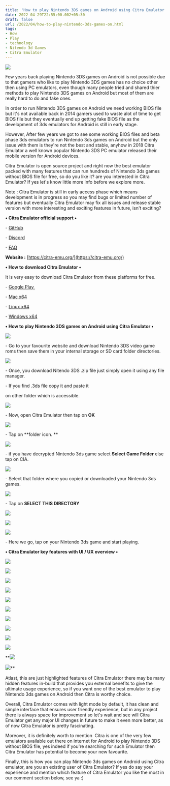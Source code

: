 ```yaml
---
title: 'How to play Nintendo 3DS games on Android using Citra Emulator.'
date: 2022-04-29T22:55:00.002+05:30
draft: false
url: /2022/04/how-to-play-nintendo-3ds-games-on.html
tags: 
- How
- Play
- technology
- Nitendo 3d Games
- Citra Emulator
---
```


 [![](https://lh3.googleusercontent.com/-USXDAXEq5eM/YmwfYVQDq-I/AAAAAAAAKfQ/e4nUwwF6MgkK-5uE2L7Riv-F-001_PGGgCNcBGAsYHQ/s1600/1651253068542348-0.png)](https://lh3.googleusercontent.com/-USXDAXEq5eM/YmwfYVQDq-I/AAAAAAAAKfQ/e4nUwwF6MgkK-5uE2L7Riv-F-001_PGGgCNcBGAsYHQ/s1600/1651253068542348-0.png) 

  

Few years back playing Nintendo 3DS games on Android is not possible due to that gamers who like to play Nintendo 3DS games has no choice other then using PC emulators, even though many people tried and shared thier methods to play Nintendo 3DS games on Android but most of them are really hard to do and fake ones.

  

In order to run Nintendo 3DS games on Android we need working BIOS file but it's not available back in 2014 gamers used to waste alot of time to get BIOS file but they eventually end up getting fake BIOS file as the development of 3ds emulators for Android is still in early stage.

  

However, After few years we got to see some working BIOS files and beta phase 3ds emulators to run Nintendo 3ds games on Android but the only issue with them is they're not the best and stable, anyhow in 2018 Citra Emulator a well known popular Nintendo 3DS PC emulator released their mobile version for Android devices.

  

Citra Emulator is open source project and right now the best emulator packed with many features that can run hundreds of Nintendo 3ds games without BIOS file for free, so do you like it? are you interested in Citra Emulator? If yes let's know little more info before we explore more.

  

Note : Citra Emulator is still in early access phase which means development is in progress so you may find bugs or limited number of features but eventually Citra Emulator may fix all issues and release stable version with more interesting and exciting features in future, isn't exciting?

  

**• Citra Emulator official support •**

\- [GitHub](https://github.com/citra-emu)

\- [Discord](https://discord.gg/FAXfZV9)

\- [FAQ](https://citra-emu.org/wiki/faq/)

  

**Website :** [https://citra-emu.org/](https://citra-emu.org/)

**• How to download Citra Emulator •**

It is very easy to download Citra Emulator from these platforms for free.

  

\- [Google Play ](https://play.google.com/store/apps/details?id=org.citra.citra_emu)

\- [Mac x64](https://github.com/citra-emu/citra-web/releases/download/1.0/citra-setup-mac.dmg)

\- [Linux x64](https://flathub.org/apps/details/org.citra_emu.citra)

\- [Windows x64](https://github.com/citra-emu/citra-web/releases/download/1.0/citra-setup-windows.exe)

**• How to play Nintendo 3DS games on Android using Citra Emulator •**

 **[![](https://lh3.googleusercontent.com/-LvWVytXUgmo/Y2iSOwk9uvI/AAAAAAAAOtA/QVZ78rXLJ2QLs-qaMbI-2yCXXCLYUDYSwCNcBGAsYHQ/s1600/1667797560778941-0.png)](https://lh3.googleusercontent.com/-LvWVytXUgmo/Y2iSOwk9uvI/AAAAAAAAOtA/QVZ78rXLJ2QLs-qaMbI-2yCXXCLYUDYSwCNcBGAsYHQ/s1600/1667797560778941-0.png)** 

\- Go to your favourite website and download Nintendo 3DS video game roms then save them in your internal storage or SD card folder directories.

  

 [![](https://lh3.googleusercontent.com/-APgTydX7jYc/YmwfOPcwq1I/AAAAAAAAKfA/YTFtrv4i7D8QSBKvHn-o38a65q1JqMcfACNcBGAsYHQ/s1600/1651253041388129-2.png)](https://lh3.googleusercontent.com/-APgTydX7jYc/YmwfOPcwq1I/AAAAAAAAKfA/YTFtrv4i7D8QSBKvHn-o38a65q1JqMcfACNcBGAsYHQ/s1600/1651253041388129-2.png) 

  

\- Once, you download Nitendo 3DS .zip file just simply open it using any file manager.

  

\- If you find .3ds file copy it and paste it

on other folder which is accessible.

  

 [![](https://lh3.googleusercontent.com/-WmHzqfprYAY/YmwfMfcFDpI/AAAAAAAAKe8/tIntf6WmPUQtLm7T63qEdTfmC1Wsgo0pACNcBGAsYHQ/s1600/1651253030179645-3.png)](https://lh3.googleusercontent.com/-WmHzqfprYAY/YmwfMfcFDpI/AAAAAAAAKe8/tIntf6WmPUQtLm7T63qEdTfmC1Wsgo0pACNcBGAsYHQ/s1600/1651253030179645-3.png) 

  

\- Now, open Citra Emulator then tap on **OK**

  

 [![](https://lh3.googleusercontent.com/-7kbG3ax-KCA/YmwfJWmn6UI/AAAAAAAAKe4/bvoJpygPAO4dhKGeWmv6FrXGq-qA9fZnQCNcBGAsYHQ/s1600/1651253022756709-4.png)](https://lh3.googleusercontent.com/-7kbG3ax-KCA/YmwfJWmn6UI/AAAAAAAAKe4/bvoJpygPAO4dhKGeWmv6FrXGq-qA9fZnQCNcBGAsYHQ/s1600/1651253022756709-4.png) 

  

\- Tap on **folder icon. **

 **[![](https://lh3.googleusercontent.com/-i345lzwU6V4/YmwfHrUxy_I/AAAAAAAAKe0/1XeFRF9DVgMII7PFTjXNyjF1wOEm8CJUgCNcBGAsYHQ/s1600/1651253009951155-5.png)](https://lh3.googleusercontent.com/-i345lzwU6V4/YmwfHrUxy_I/AAAAAAAAKe0/1XeFRF9DVgMII7PFTjXNyjF1wOEm8CJUgCNcBGAsYHQ/s1600/1651253009951155-5.png)** 

\- if you have decrypted Nintendo 3ds game select **Select Game Folder** else tap on CIA.

  

 [![](https://lh3.googleusercontent.com/-tPU6NwvqSSQ/YmwfERovPsI/AAAAAAAAKew/R-7JsbvhH0U6R4-7d2sGN0RbQDSDtWmQQCNcBGAsYHQ/s1600/1651252990363265-6.png)](https://lh3.googleusercontent.com/-tPU6NwvqSSQ/YmwfERovPsI/AAAAAAAAKew/R-7JsbvhH0U6R4-7d2sGN0RbQDSDtWmQQCNcBGAsYHQ/s1600/1651252990363265-6.png) 

  

\- Select that folder where you copied or downloaded your Nintendo 3ds games.

  

 [![](https://lh3.googleusercontent.com/-XsvGxTqdHNs/Ymwe_pjI5qI/AAAAAAAAKes/Ka3A4D7llxA9dwAIvAUw0uGlaTJ3OndBACNcBGAsYHQ/s1600/1651252974878124-7.png)](https://lh3.googleusercontent.com/-XsvGxTqdHNs/Ymwe_pjI5qI/AAAAAAAAKes/Ka3A4D7llxA9dwAIvAUw0uGlaTJ3OndBACNcBGAsYHQ/s1600/1651252974878124-7.png) 

  

\- Tap on **SELECT THIS DIRECTORY**

 **[![](https://lh3.googleusercontent.com/-L6vWhAB2o4k/Ymwe7n7hIOI/AAAAAAAAKeo/BjtoPFeKu6oTRFo4CNT-xtLMLgi2mO5NQCNcBGAsYHQ/s1600/1651252935265222-8.png)](https://lh3.googleusercontent.com/-L6vWhAB2o4k/Ymwe7n7hIOI/AAAAAAAAKeo/BjtoPFeKu6oTRFo4CNT-xtLMLgi2mO5NQCNcBGAsYHQ/s1600/1651252935265222-8.png)** 

 [![](https://lh3.googleusercontent.com/-58NrqBOrDy8/YmwexnQKjHI/AAAAAAAAKek/pPjF6XMklBsD-WXgqCEB1h6uT-x1mWPxACNcBGAsYHQ/s1600/1651252832656603-9.png)](https://lh3.googleusercontent.com/-58NrqBOrDy8/YmwexnQKjHI/AAAAAAAAKek/pPjF6XMklBsD-WXgqCEB1h6uT-x1mWPxACNcBGAsYHQ/s1600/1651252832656603-9.png) 

  

 [![](https://lh3.googleusercontent.com/-EWqF-BN_7mo/YmweUldDmdI/AAAAAAAAKeQ/NgtlPC0h5NcyODC4dbcPVFf5hSwx_ss1QCNcBGAsYHQ/s1600/1651252778536385-10.png)](https://lh3.googleusercontent.com/-EWqF-BN_7mo/YmweUldDmdI/AAAAAAAAKeQ/NgtlPC0h5NcyODC4dbcPVFf5hSwx_ss1QCNcBGAsYHQ/s1600/1651252778536385-10.png) 

  

\- Here we go, tap on your Nintendo 3ds game and start playing.

  

**• Citra Emulator key features with UI / UX overview •**

 **[![](https://lh3.googleusercontent.com/-PcznUy_PnQ8/YmweKicaGLI/AAAAAAAAKeI/ONf7iTqwonkcEkzBIJ0IrMQAA2NFeUdCACNcBGAsYHQ/s1600/1651252775319910-11.png)](https://lh3.googleusercontent.com/-PcznUy_PnQ8/YmweKicaGLI/AAAAAAAAKeI/ONf7iTqwonkcEkzBIJ0IrMQAA2NFeUdCACNcBGAsYHQ/s1600/1651252775319910-11.png)** 

 **[![](https://lh3.googleusercontent.com/-XJnRj_DCvCE/YmweJmUK72I/AAAAAAAAKeE/-JWR9J5LnKITtIetBce3NpjclrXJOSnqwCNcBGAsYHQ/s1600/1651252770838599-12.png)](https://lh3.googleusercontent.com/-XJnRj_DCvCE/YmweJmUK72I/AAAAAAAAKeE/-JWR9J5LnKITtIetBce3NpjclrXJOSnqwCNcBGAsYHQ/s1600/1651252770838599-12.png)** 

 **[![](https://lh3.googleusercontent.com/-5Q8C3uMcGhY/YmweIqzwVgI/AAAAAAAAKeA/kJrHLY6QJjEMSSt9vT0lqA9rGyjdNFN2ACNcBGAsYHQ/s1600/1651252766098645-13.png)](https://lh3.googleusercontent.com/-5Q8C3uMcGhY/YmweIqzwVgI/AAAAAAAAKeA/kJrHLY6QJjEMSSt9vT0lqA9rGyjdNFN2ACNcBGAsYHQ/s1600/1651252766098645-13.png)** 

 **[![](https://lh3.googleusercontent.com/-MtwD759EphI/YmweHdmDLaI/AAAAAAAAKd8/qtJ5y55eZMYrfzTOhb_E-dK2f8pDrz89gCNcBGAsYHQ/s1600/1651252761344017-14.png)](https://lh3.googleusercontent.com/-MtwD759EphI/YmweHdmDLaI/AAAAAAAAKd8/qtJ5y55eZMYrfzTOhb_E-dK2f8pDrz89gCNcBGAsYHQ/s1600/1651252761344017-14.png)** 

 **[![](https://lh3.googleusercontent.com/-Sdk_ZTeOeyA/YmweGPnnX5I/AAAAAAAAKd4/hAWmeo3_bSkx7DHHrm3wpAyyI-Gjh7H_QCNcBGAsYHQ/s1600/1651252756614570-15.png)](https://lh3.googleusercontent.com/-Sdk_ZTeOeyA/YmweGPnnX5I/AAAAAAAAKd4/hAWmeo3_bSkx7DHHrm3wpAyyI-Gjh7H_QCNcBGAsYHQ/s1600/1651252756614570-15.png)** 

 **[![](https://lh3.googleusercontent.com/-e7dH7hIN8S0/YmweFP2oNrI/AAAAAAAAKd0/Ymv3QJPQKUgvIo5O2yTqMuhY_Uqp7jl8QCNcBGAsYHQ/s1600/1651252752637231-16.png)](https://lh3.googleusercontent.com/-e7dH7hIN8S0/YmweFP2oNrI/AAAAAAAAKd0/Ymv3QJPQKUgvIo5O2yTqMuhY_Uqp7jl8QCNcBGAsYHQ/s1600/1651252752637231-16.png)** 

 **[![](https://lh3.googleusercontent.com/-yTBFLv7HlaY/YmweENvinCI/AAAAAAAAKdw/PH0tCYefrCsAQ3Q1WDtQQVb4_O1jq1RoQCNcBGAsYHQ/s1600/1651252749079825-17.png)](https://lh3.googleusercontent.com/-yTBFLv7HlaY/YmweENvinCI/AAAAAAAAKdw/PH0tCYefrCsAQ3Q1WDtQQVb4_O1jq1RoQCNcBGAsYHQ/s1600/1651252749079825-17.png)** 

 **[![](https://lh3.googleusercontent.com/-nLeZqlVXtQ0/YmweDBqhKDI/AAAAAAAAKds/FgGxVWalZ_wE6mru27FnI83MRSKa6c7LQCNcBGAsYHQ/s1600/1651252745285092-18.png)](https://lh3.googleusercontent.com/-nLeZqlVXtQ0/YmweDBqhKDI/AAAAAAAAKds/FgGxVWalZ_wE6mru27FnI83MRSKa6c7LQCNcBGAsYHQ/s1600/1651252745285092-18.png)** 

 **[![](https://lh3.googleusercontent.com/-DdnSmGI13Ys/YmweCIz3yII/AAAAAAAAKdo/jP8G3Fc2sGQEAl_-zsSalWNA3DQliVSggCNcBGAsYHQ/s1600/1651252739698092-19.png)](https://lh3.googleusercontent.com/-DdnSmGI13Ys/YmweCIz3yII/AAAAAAAAKdo/jP8G3Fc2sGQEAl_-zsSalWNA3DQliVSggCNcBGAsYHQ/s1600/1651252739698092-19.png)** 

 **[![](https://lh3.googleusercontent.com/-qvNWegCQrYY/YmweAsOsaFI/AAAAAAAAKdk/c8NcZ5maZX8mVL0i_NLBp88-6pBoRSSCACNcBGAsYHQ/s1600/1651252732822614-20.png)](https://lh3.googleusercontent.com/-qvNWegCQrYY/YmweAsOsaFI/AAAAAAAAKdk/c8NcZ5maZX8mVL0i_NLBp88-6pBoRSSCACNcBGAsYHQ/s1600/1651252732822614-20.png)** 

 **[![](https://lh3.googleusercontent.com/--mnwWq7bcFM/YmwdleCv9LI/AAAAAAAAKdQ/mh5_FDWZ3l8jhE4DTdQ-uILUxqHzA9vUQCNcBGAsYHQ/s1600/1651252625281972-21.png)](https://lh3.googleusercontent.com/--mnwWq7bcFM/YmwdleCv9LI/AAAAAAAAKdQ/mh5_FDWZ3l8jhE4DTdQ-uILUxqHzA9vUQCNcBGAsYHQ/s1600/1651252625281972-21.png) 

 [![](https://lh3.googleusercontent.com/-Vwq32IHHodg/YmwdkJueJ9I/AAAAAAAAKdM/ZijbLAH3dkIaMsUba-cdzm3yH7zkXVKhQCNcBGAsYHQ/s1600/1651252609768961-22.png)](https://lh3.googleusercontent.com/-Vwq32IHHodg/YmwdkJueJ9I/AAAAAAAAKdM/ZijbLAH3dkIaMsUba-cdzm3yH7zkXVKhQCNcBGAsYHQ/s1600/1651252609768961-22.png)** 

Atlast, this are just highlighted features of Citra Emulator there may be many hidden features in-build that provides you external benefits to give the ultimate usage experience, so if you want one of the best emulator to play Nintendo 3ds games on Android then Citra is worthy choice.

  

Overall, Citra Emulator comes with light mode by default, it has clean and simple interface that ensures user friendly experience, but in any project there is always space for improvement so let's wait and see will Citra Emulator get any major UI changes in future to make it even more better, as of now Citra Emulator is pretty fascinating.  

  

Moreover, it is definitely worth to mention  Citra is one of the very few emulators available out there on internet for Android to play Nintendo 3DS without BIOS file, yes indeed if you're searching for such Emulator then Citra Emulator has potential to become your new favourite.

  

Finally, this is how you can play Nintendo 3ds games on Android using Citra emulator, are you an existing user of Citra Emulator? If yes do say your experience and mention which feature of Citra Emulator you like the most in our comment section below, see ya :)